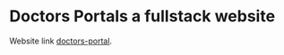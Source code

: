# Doctors Portals a fullstack website

Website link [doctors-portal](https://doctors-portal-3ba06.web.app).


